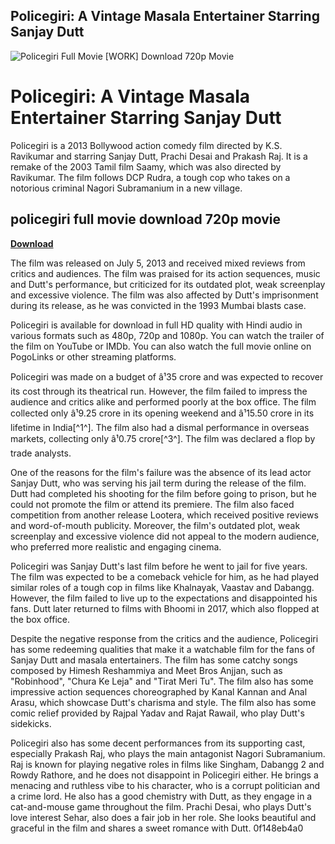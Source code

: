 ## Policegiri: A Vintage Masala Entertainer Starring Sanjay Dutt

 
![Policegiri Full Movie \[WORK\] Download 720p Movie](https://encrypted-tbn0.gstatic.com/images?q=tbn:ANd9GcQeREGKej5yewAbJJltpzrIl_rkatiJQKIUit2FavJ9NrnLUDEnXVtKURl0)

 
# Policegiri: A Vintage Masala Entertainer Starring Sanjay Dutt
 
Policegiri is a 2013 Bollywood action comedy film directed by K.S. Ravikumar and starring Sanjay Dutt, Prachi Desai and Prakash Raj. It is a remake of the 2003 Tamil film Saamy, which was also directed by Ravikumar. The film follows DCP Rudra, a tough cop who takes on a notorious criminal Nagori Subramanium in a new village.
 
## policegiri full movie download 720p movie


[**Download**](https://www.google.com/url?q=https%3A%2F%2Fbytlly.com%2F2tKa8c&sa=D&sntz=1&usg=AOvVaw38b5QVbDEEkMB5WWGK3-Vk)

 
The film was released on July 5, 2013 and received mixed reviews from critics and audiences. The film was praised for its action sequences, music and Dutt's performance, but criticized for its outdated plot, weak screenplay and excessive violence. The film was also affected by Dutt's imprisonment during its release, as he was convicted in the 1993 Mumbai blasts case.
 
Policegiri is available for download in full HD quality with Hindi audio in various formats such as 480p, 720p and 1080p. You can watch the trailer of the film on YouTube or IMDb. You can also watch the full movie online on PogoLinks or other streaming platforms.
  
Policegiri was made on a budget of â¹35 crore and was expected to recover its cost through its theatrical run. However, the film failed to impress the audience and critics alike and performed poorly at the box office. The film collected only â¹9.25 crore in its opening weekend and â¹15.50 crore in its lifetime in India[^1^]. The film also had a dismal performance in overseas markets, collecting only â¹0.75 crore[^3^]. The film was declared a flop by trade analysts.
 
One of the reasons for the film's failure was the absence of its lead actor Sanjay Dutt, who was serving his jail term during the release of the film. Dutt had completed his shooting for the film before going to prison, but he could not promote the film or attend its premiere. The film also faced competition from another release Lootera, which received positive reviews and word-of-mouth publicity. Moreover, the film's outdated plot, weak screenplay and excessive violence did not appeal to the modern audience, who preferred more realistic and engaging cinema.
 
Policegiri was Sanjay Dutt's last film before he went to jail for five years. The film was expected to be a comeback vehicle for him, as he had played similar roles of a tough cop in films like Khalnayak, Vaastav and Dabangg. However, the film failed to live up to the expectations and disappointed his fans. Dutt later returned to films with Bhoomi in 2017, which also flopped at the box office.
  
Despite the negative response from the critics and the audience, Policegiri has some redeeming qualities that make it a watchable film for the fans of Sanjay Dutt and masala entertainers. The film has some catchy songs composed by Himesh Reshammiya and Meet Bros Anjjan, such as "Robinhood", "Chura Ke Leja" and "Tirat Meri Tu". The film also has some impressive action sequences choreographed by Kanal Kannan and Anal Arasu, which showcase Dutt's charisma and style. The film also has some comic relief provided by Rajpal Yadav and Rajat Rawail, who play Dutt's sidekicks.
 
Policegiri also has some decent performances from its supporting cast, especially Prakash Raj, who plays the main antagonist Nagori Subramanium. Raj is known for playing negative roles in films like Singham, Dabangg 2 and Rowdy Rathore, and he does not disappoint in Policegiri either. He brings a menacing and ruthless vibe to his character, who is a corrupt politician and a crime lord. He also has a good chemistry with Dutt, as they engage in a cat-and-mouse game throughout the film. Prachi Desai, who plays Dutt's love interest Sehar, also does a fair job in her role. She looks beautiful and graceful in the film and shares a sweet romance with Dutt.
 0f148eb4a0
